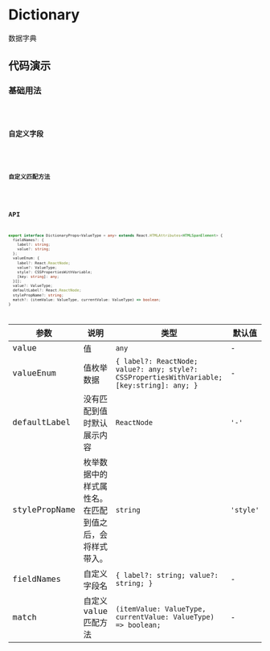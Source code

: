 # Dictionary

数据字典

## 代码演示

### 基础用法

<code src='./demos/basic.tsx' />

### 自定义字段

<code src='./demos/fieldNames.tsx' />

### 自定义匹配方法

<code src='./demos/match.tsx' />

## API

```typescript
export interface DictionaryProps<ValueType = any> extends React.HTMLAttributes<HTMLSpanElement> {
  fieldNames?: {
    label?: string;
    value?: string;
  };
  valueEnum: {
    label?: React.ReactNode;
    value?: ValueType;
    style?: CSSPropertiesWithVariable;
    [key: string]: any;
  }[];
  value?: ValueType;
  defaultLabel?: React.ReactNode;
  stylePropName?: string;
  match?: (itemValue: ValueType, currentValue: ValueType) => boolean;
}
```

| 参数 | 说明 | 类型 | 默认值 |
| --- | --- | --- | --- |
| value | 值 | `any` | - |
| valueEnum | 值枚举数据 | `{ label?: ReactNode; value?: any; style?: CSSPropertiesWithVariable; [key:string]: any; }` | - |
| defaultLabel | 没有匹配到值时默认展示内容 | `ReactNode` | `'-'` |
| stylePropName | 枚举数据中的样式属性名。<br/>在匹配到值之后，会将样式带入。 | `string` | `'style'` |
| fieldNames | 自定义字段名 | `{ label?: string; value?: string; }` | - |
| match | 自定义 value 匹配方法 | `(itemValue: ValueType, currentValue: ValueType) => boolean;` | - |
